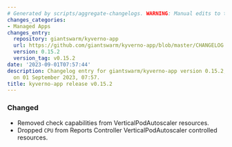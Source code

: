 ```yaml
---
# Generated by scripts/aggregate-changelogs. WARNING: Manual edits to this files will be overwritten.
changes_categories:
- Managed Apps
changes_entry:
  repository: giantswarm/kyverno-app
  url: https://github.com/giantswarm/kyverno-app/blob/master/CHANGELOG.md#0152---2023-09-01
  version: 0.15.2
  version_tag: v0.15.2
date: '2023-09-01T07:57:44'
description: Changelog entry for giantswarm/kyverno-app version 0.15.2, published
  on 01 September 2023, 07:57.
title: kyverno-app release v0.15.2
---
```


### Changed
- Removed check capabilities from VerticalPodAutoscaler resources.
- Dropped `CPU` from Reports Controller VerticalPodAutoscaler controlled resources.
